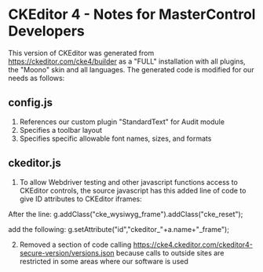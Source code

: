 CKEditor 4 - Notes for MasterControl Developers
===============================================

This version of CKEditor was generated from https://ckeditor.com/cke4/builder
as a "FULL" installation with all plugins, the "Moono" skin and all languages.
The generated code is modified for our needs as follows:

## config.js

 1. References our custom plugin "StandardText" for Audit module
 2. Specifies a toolbar layout
 3. Specifies specific allowable font names, sizes, and formats

## ckeditor.js

 1. To allow Webdriver testing and other javascript functions access
   to CKEditor controls, the source javascript has this added line of
   code to give ID attributes to CKEditor iframes:

   After the line:
      g.addClass("cke_wysiwyg_frame").addClass("cke_reset");

   add the following:
      g.setAttribute("id","ckeditor_"+a.name+"_frame");

 2. Removed a section of code calling 
   https://cke4.ckeditor.com/ckeditor4-secure-version/versions.json
   because calls to outside sites are restricted in some areas
   where our software is used
